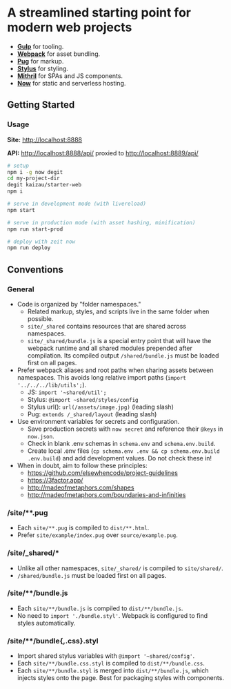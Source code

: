 # A streamlined starting point for modern web projects

- [**Gulp**](https://gulpjs.com/docs/en/api/concepts) for tooling.
- [**Webpack**](https://webpack.js.org/concepts) for asset bundling.
- [**Pug**](https://pugjs.org/) for markup.
- [**Stylus**](http://stylus-lang.com/) for styling.
- [**Mithril**](https://mithril.js.org/api.html) for SPAs and JS components.
- [**Now**](https://zeit.co/docs/) for static and serverless hosting.

## Getting Started

### Usage

**Site:** <http://localhost:8888>

**API:** <http://localhost:8888/api/> proxied to <http://localhost:8889/api/>

```sh
# setup
npm i -g now degit
cd my-project-dir
degit kaizau/starter-web
npm i

# serve in development mode (with livereload)
npm start

# serve in production mode (with asset hashing, minification)
npm run start-prod

# deploy with zeit now
npm run deploy
```

## Conventions

### General

- Code is organized by "folder namespaces."
  - Related markup, styles, and scripts live in the same folder when possible.
  - `site/_shared` contains resources that are shared across namespaces.
  - `site/_shared/bundle.js` is a special entry point that will have the
    webpack runtime and all shared modules prepended after compilation. Its
    compiled output `/shared/bundle.js` must be loaded first on all pages.
- Prefer webpack aliases and root paths when sharing assets between namespaces.
  This avoids long relative import paths (`import '../../../lib/utils';`).
  - JS: `import '~shared/util';`
  - Stylus: `@import ~shared/styles/config`
  - Stylus url(): `url(/assets/image.jpg)` (leading slash)
  - Pug: `extends /_shared/layout` (leading slash)
- Use environment variables for secrets and configuration.
  - Save production secrets with `now secret` and reference their `@keys` in
    `now.json`.
  - Check in blank .env schemas in `schema.env` and `schema.env.build`.
  - Create local .env files (`cp schema.env .env && cp schema.env.build
    .env.build`) and add development values. Do not check these in!
- When in doubt, aim to follow these principles:
  - https://github.com/elsewhencode/project-guidelines
  - https://3factor.app/
  - http://madeofmetaphors.com/shapes
  - http://madeofmetaphors.com/boundaries-and-infinities

### /site/**.pug

- Each `site/**.pug` is compiled to `dist/**.html`.
- Prefer `site/example/index.pug` over `source/example.pug`.

### /site/_shared/*

- Unlike all other namespaces, `site/_shared/` is compiled to `site/shared/`.
- `/shared/bundle.js` must be loaded first on all pages.

### /site/**/bundle.js

- Each `site/**/bundle.js` is compiled to `dist/**/bundle.js`.
- No need to `import './bundle.styl'`. Webpack is configured to find styles
  automatically.

### /site/**/bundle{,.css}.styl

- Import shared stylus variables with `@import '~shared/config'`.
- Each `site/**/bundle.css.styl` is compiled to `dist/**/bundle.css`.
- Each `site/**/bundle.styl` is merged into `dist/**/bundle.js`, which injects
  styles onto the page. Best for packaging styles with components.
